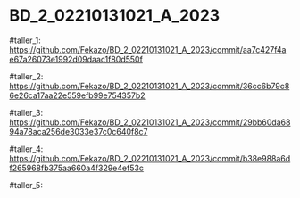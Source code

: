 # BD_2_02210131021_A_2023

#taller_1: 
https://github.com/Fekazo/BD_2_02210131021_A_2023/commit/aa7c427f4ae67a26073e1992d09daac1f80d550f

#taller_2:
https://github.com/Fekazo/BD_2_02210131021_A_2023/commit/36cc6b79c86e26ca17aa22e559efb99e754357b2

#taller_3:
https://github.com/Fekazo/BD_2_02210131021_A_2023/commit/29bb60da6894a78aca256de3033e37c0c640f8c7

#taller_4:
https://github.com/Fekazo/BD_2_02210131021_A_2023/commit/b38e988a6df265968fb375aa660a4f329e4ef53c

#taller_5:
